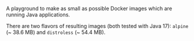 A playground to make as small as possible Docker images which are running Java applications.

There are two flavors of resulting images (both tested with Java 17): `alpine` (~ 38.6 MB) and `distroless` (~ 54.4 MB).
